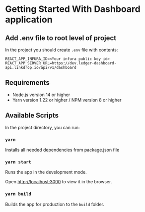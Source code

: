 
# Getting Started With Dashboard application

## Add .env file to root level of project

In the project you should create `.env` file with contents:

    REACT_APP_INFURA_ID=<Your infura public key id>
    REACT_APP_SERVER_URL=https://dev.ledger-dashboard-api.linkdrop.io/api/v1/dashboard

## Requirements

 - Node.js version 14 or higher
 - Yarn version 1.22 or higher / NPM version 8 or higher

## Available Scripts

In the project directory, you can run:

### `yarn` 

Installs all needed dependencies from package.json file

### `yarn start`

Runs the app in the development mode.

Open [http://localhost:3000](http://localhost:3000) to view it in the browser.

### `yarn build`

Builds the app for production to the `build` folder.